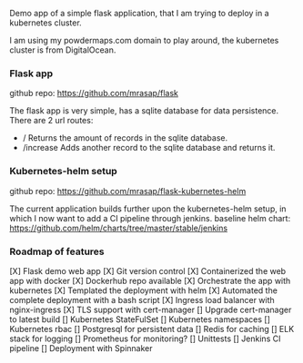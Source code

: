 Demo app of a simple flask application, that I am trying to deploy in a kubernetes cluster.

I am using my powdermaps.com domain to play around, the kubernetes cluster is from DigitalOcean.


### Flask app
github repo: https://github.com/mrasap/flask

The flask app is very simple, has a sqlite database for data persistence.
There are 2 url routes:
- / 	Returns the amount of records in the sqlite database.
- /increase	Adds another record to the sqlite database and returns it.


### Kubernetes-helm setup
github repo: https://github.com/mrasap/flask-kubernetes-helm

The current application builds further upon the kubernetes-helm setup, in which I now want to add a CI pipeline through jenkins.
baseline helm chart: https://github.com/helm/charts/tree/master/stable/jenkins


### Roadmap of features
[X] Flask demo web app
[X] Git version control
[X] Containerized the web app with docker
[X] Dockerhub repo available
[X] Orchestrate the app with kubernetes
[X] Templated the deployment with helm
[X] Automated the complete deployment with a bash script
[X] Ingress load balancer with nginx-ingress
[X] TLS support with cert-manager
[] Upgrade cert-manager to latest build
[] Kubernetes StateFulSet
[] Kubernetes namespaces
[] Kubernetes rbac
[] Postgresql for persistent data
[] Redis for caching
[] ELK stack for logging
[] Prometheus for monitoring?
[] Unittests
[] Jenkins CI pipeline
[] Deployment with Spinnaker

